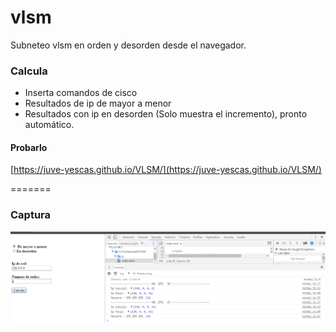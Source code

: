 # vlsm
Subneteo vlsm en orden y desorden desde el navegador.

### Calcula
* Inserta comandos de cisco
* Resultados de ip de mayor a menor
* Resultados con ip en desorden (Solo muestra el incremento), pronto automático.

#### Probarlo

[https://juve-yescas.github.io/VLSM/](https://juve-yescas.github.io/VLSM/)

=======


### Captura

![Seti Screenshot](./img/screenshot-1.png)
